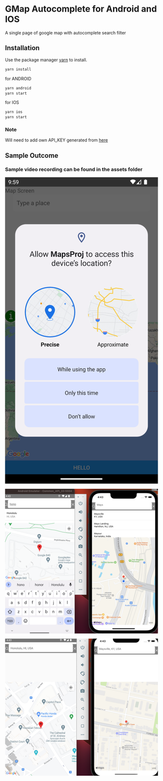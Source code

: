 # GMap Autocomplete for Android and IOS

A single page of google map with autocomplete search filter

## Installation

Use the package manager [yarn](https://yarnpkg.com/) to install.

```bash
yarn install
```
for ANDROID
```bash
yarn android
yarn start
```
for IOS
```bash
yarn ios
yarn start
```
### Note

Will need to add own API_KEY generated from [here](https://console.cloud.google.com/project/_/google/maps-apis/credentials)

## Sample Outcome
### Sample video recording can be found in the assets folder
![permission](/src/assets/android_location_permission.png "Request Permission for android")

![search](/src/assets/search_location.png "Autocomplete Search")

![result](/src/assets/location_result.png "Sample result for both Android and IOS")